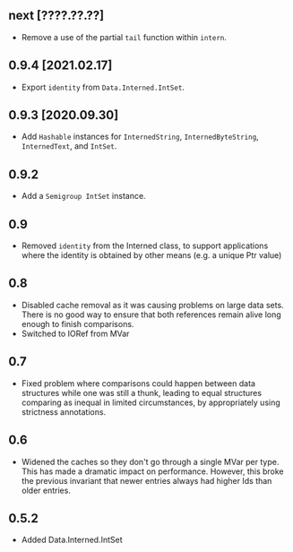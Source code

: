 next [????.??.??]
-----------------
* Remove a use of the partial `tail` function within `intern`.

0.9.4 [2021.02.17]
------------------
* Export `identity` from `Data.Interned.IntSet`.

0.9.3 [2020.09.30]
------------------
* Add `Hashable` instances for `InternedString`, `InternedByteString`,
  `InternedText`, and `IntSet`.

0.9.2
-----
* Add a `Semigroup IntSet` instance.

0.9
---
* Removed `identity` from the Interned class, to support applications where the identity is obtained by other means (e.g. a unique Ptr value)

0.8
---
* Disabled cache removal as it was causing problems on large data sets. There is no good way to ensure that both references remain alive long enough to finish comparisons.
* Switched to IORef from MVar

0.7
---
* Fixed problem where comparisons could happen between data structures while one was still a thunk, leading to equal structures comparing as inequal in limited circumstances, by appropriately using strictness annotations.

0.6
---
* Widened the caches so they don't go through a single MVar per type. This has made a dramatic impact on performance. However, this broke the previous invariant that newer entries always had higher Ids than older entries.

0.5.2
-----
* Added Data.Interned.IntSet
